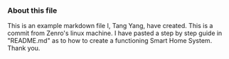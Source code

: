 ### About this file
This is an example markdown file I, Tang Yang, have created.
This is a commit from Zenro's linux machine. I have pasted a step by step guide in "README.md" as to how to create a functioning Smart Home System. Thank you. 